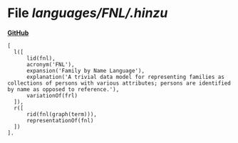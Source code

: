 # File _languages/FNL/.hinzu_
**[GitHub](https://github.com/softlang/yas/blob/master/languages/FNL/.hinzu)**
```
[
  l([
      lid(fnl),
      acronym('FNL'),
      expansion('Family by Name Language'),
      explanation('A trivial data model for representing families as collections of persons with various attributes; persons are identified by name as opposed to reference.'),
      variationOf(frl)
  ]),
  r([
      rid(fnl(graph(term))),
      representationOf(fnl)
  ])
].
```
